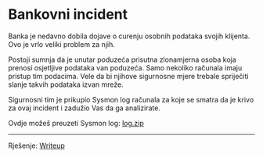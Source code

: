 # Bankovni incident
Banka je nedavno dobila dojave o curenju osobnih podataka svojih klijenta. Ovo je vrlo veliki problem za njih.

Postoji sumnja da je unutar poduzeća prisutna zlonamjerna osoba koja prenosi osjetljive podataka van poduzeća.
Samo nekoliko računala imaju pristup tim podacima. 
Vele da bi njihove sigurnosne mjere trebale spriječiti slanje takvih podataka izvan mreže.

Sigurnosni tim je prikupio Sysmon log računala za koje se smatra da je krivo za ovaj incident i zadužio Vas da ga analizirate.

Ovdje možeš preuzeti Sysmon log: [log.zip](https://github.com/fnovak22/ctf-zavrsni/raw/refs/heads/main/Zadaci/Forenzika/Bankovni%20incident/Datoteke/log.zip)

---

Rješenje: [Writeup](https://github.com/fnovak22/ctf-zavrsni/tree/main/Zadaci/Forenzika/Bankovni%20incident/Writeup)
